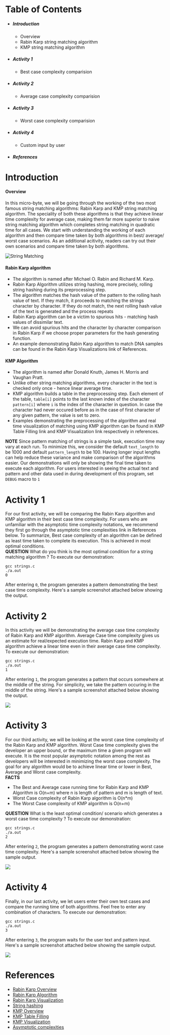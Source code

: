 # Table of Contents
* ##### Introduction
    * Overview
    * Rabin Karp string matching algorithm
    * KMP string matching algorithm
* ##### Activity 1
    * Best case complexity comparision
* ##### Activity 2
    * Average case complexity comparision
* ##### Activity 3
    * Worst case complexity comparision
* ##### Activity 4
    * Custom input by user
* ##### References
# Introduction
#### Overview
In this micro-byte, we will be going through the working of the two most famous string matching algorithms: Rabin Karp and KMP string matching algorithm. The speciality of both these algorithms is that they achieve linear time complexity for average case, making them far more superior to naive string matching algorithm which completes string matching in quadratic time for all cases.
We start with understanding the working of each algorithm and then compare time taken by both algorithms in best/ average/ worst case scenarios. As an additional acitivity, readers can try out their own scenarios and compare time taken by both algorithms.

![String Matching](https://www.globalsoftwaresupport.com/wp-content/uploads/2017/04/ezgif.com-crop.gif)
#### Rabin Karp algorithm
* The algorithm is named after Michael O. Rabin and Richard M. Karp.
* Rabin Karp Algorithm utilizes string hashing, more precisely, rolling string hashing during its preprocessing step.
* The algorithm matches the hash value of the pattern to the rolling hash value of text. If they match, it proceeds to matching the strings character by character. If they do not match, the next rolling hash value of the text is generated and the process repeats
* Rabin Karp algorithm can be a victim to spurious hits - matching hash values of dissimilar text.
* We can avoid spurious hits and the character by character comparison in Rabin Karp if we choose proper parameters for the hash generating function.
* An example demonstrating Rabin Karp algorithm to match DNA samples can be found in the Rabin Karp Visualizations link of References.
#### KMP Algorithm
* The algorithm is named after Donald Knuth, James H. Morris and Vaughan Pratt.
* Unlike other string matching algorithms, every character in the text is checked only once - hence linear average time.
* KMP algorithm builds a table in the preprocessing step. Each element of the table, ```table[i]``` points to the last known index of the character ```pattern[i]``` where ```i``` is the index of the character in question. In case the character had never occured before as in the case of first character of any given pattern, the value is set to zero.
* Examples demonstrating the preprocessing of the algorithm and real time visualization of matching using KMP algorithm can be found in KMP Table Filling link and KMP Visualization link respectively in references.

**NOTE** Since pattern matching of strings is a simple task, execution time may vary at each run. To minimize this, we consider the default ```text_length``` to be 1000 and default ```pattern_length``` to be 100. Having longer input lengths can help reduce these variance and make comparison of the algorithms easier. Our demonstrations will only be showing the final time taken to execute each algorithm. For users interested in seeing the actual text and pattern and other data used in during development of this program, set ```DEBUG``` macro to ```1```
# Activity 1
For our first activity, we will be comparing the Rabin Karp algorithm and KMP algorithm in their best case time complexity. For users who are unfamiliar with the asymptotic time complexity notations, we recommend they first go through the asymptotic time complexities link in References below. To summarize, Best case complexity of an algorithm can be defined as least time taken to complete its execution. This is achieved in most optimal conditions.  
**QUESTION** What do you think is the most optimal condition for a string matching algorithm ?
To execute our demonstration:
```
gcc strings.c
./a.out
0
```
After entering ```0```, the program generates a pattern demonstrating the best case time complexity. Here's a sample screenshot attached below showing the output.

[](images/Activity1.jpg?raw=true)
# Activity 2
In this activity we will be demonstrating the average case time complexity of Rabin Karp and KMP algorithm. Average Case time complexity gives us an estimate for real/expected execution time. Rabin Karp and KMP algorithm achieve a linear time even in their average case time complexity.
To execute our demonstration:
```
gcc strings.c
./a.out
1
```
After entering ```1```, the program generates a pattern that occurs somewhere at the middle of the string. For simplicity, we take the pattern occuring in the middle of the string. Here's a sample screenshot attached below showing the output.

![](images/Activity2.jpg?raw=true)
# Activity 3
For our third activity, we will be looking at the worst case time complexity of the Rabin Karp and KMP algorithm. Worst Case time complexity gives the developer an upper bound, or the maximum time a given program will execute. It is the most popular asymptotic notation among the rest as developers will be interested in minimizing the worst case complexity. The goal for any algorithm would be to achieve linear time or lower in Best, Average and Worst case complexity.  
**FACTS**
* The Best and Average case running time for Rabin Karp  and KMP Algorithm is O(n+m) where n is length of pattern and m is length of text.
* Worst Case complexity of Rabin Karp algorithm is O(n*m)
* The Worst Case complexity of KMP algorithm is O(n+m)

**QUESTION** What is the least optimal condition/ scenario which generates a worst case time complexity ?
To execute our demonstration:
```
gcc strings.c
./a.out
2
```
After entering ```2```, the program generates a pattern demonstrating worst case time complexity. Here's a sample screenshot attached below showing the sample output.

![](images/Activity3.jpg?raw=true)
# Activity 4
Finally, in our last activity, we let users enter their own test cases and compare the running time of both algorithms. Feel free to enter any combination of characters.
To execute our demonstration:
```
gcc strings.c
./a.out
3
```
After entering ```3```, the program waits for the user text and pattern input. Here's a sample screenshot attached below showing the sample output.

![](images/Activity4.jpg?raw=true)
# References
* [Rabin Karp Overview](https://en.wikipedia.org/wiki/Rabin%E2%80%93Karp_algorithm)
* [Rabin Karp Algorithm](https://www.programiz.com/dsa/rabin-karp-algorithm)
* [Rabin Karp Visualization](https://www-igm.univ-mlv.fr/~lecroq/string/node5.html)
* [String hashing](https://cp-algorithms.com/string/string-hashing.html)
* [KMP Overview](https://en.wikipedia.org/wiki/Knuth%E2%80%93Morris%E2%80%93Pratt_algorithm)
* [KMP Table Filling](https://www.javatpoint.com/daa-knuth-morris-pratt-algorithm)
* [KMP Visualization](https://people.ok.ubc.ca/ylucet/DS/KnuthMorrisPratt.html)
* [Asymptotic complexities](https://www.cs.cornell.edu/courses/cs3110/2012sp/lectures/lec19-asymp/review.html)
